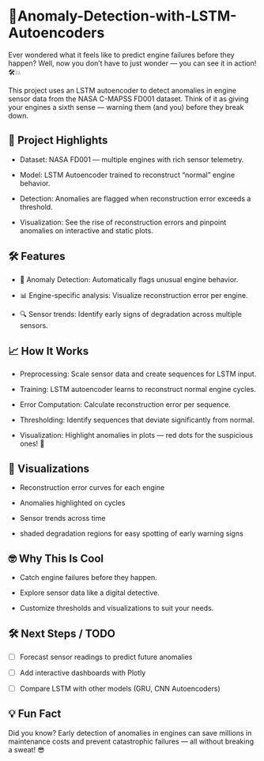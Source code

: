 # 🚀Anomaly-Detection-with-LSTM-Autoencoders

Ever wondered what it feels like to predict engine failures before they happen? Well, now you don’t have to just wonder — you can see it in action! 🛠️💥

This project uses an LSTM autoencoder to detect anomalies in engine sensor data from the NASA C-MAPSS FD001 dataset. Think of it as giving your engines a sixth sense — warning them (and you) before they break down.

## 🎯 Project Highlights

- Dataset: NASA FD001 — multiple engines with rich sensor telemetry.

- Model: LSTM Autoencoder trained to reconstruct “normal” engine behavior.

- Detection: Anomalies are flagged when reconstruction error exceeds a threshold.

- Visualization: See the rise of reconstruction errors and pinpoint anomalies on interactive and static plots.

## 🛠️ Features
- 🚦 Anomaly Detection: Automatically flags unusual engine behavior.

- 📊 Engine-specific analysis: Visualize reconstruction error per engine.

- 🔍 Sensor trends: Identify early signs of degradation across multiple sensors.


## 📈 How It Works

- Preprocessing: Scale sensor data and create sequences for LSTM input.

- Training: LSTM autoencoder learns to reconstruct normal engine cycles.

- Error Computation: Calculate reconstruction error per sequence.

- Thresholding: Identify sequences that deviate significantly from normal.

- Visualization: Highlight anomalies in plots — red dots for the suspicious ones! 🔴

## 🎨 Visualizations

- Reconstruction error curves for each engine

- Anomalies highlighted on cycles

- Sensor trends across time

- shaded degradation regions for easy spotting of early warning signs

## 🤓 Why This Is Cool

- Catch engine failures before they happen.

- Explore sensor data like a digital detective.

- Customize thresholds and visualizations to suit your needs.

## 🛠️ Next Steps / TODO

- [ ] Forecast sensor readings to predict future anomalies
 
- [ ] Add interactive dashboards with Plotly

- [ ] Compare LSTM with other models (GRU, CNN Autoencoders)

## 💡 Fun Fact

Did you know? Early detection of anomalies in engines can save millions in maintenance costs and prevent catastrophic failures — all without breaking a sweat! 😎
